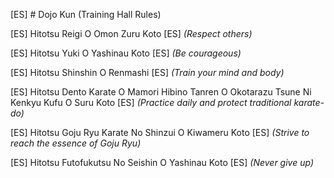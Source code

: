 [ES] # Dojo Kun (Training Hall Rules)

[ES] Hitotsu Reigi O Omon Zuru Koto
[ES] _(Respect others)_

[ES] Hitotsu Yuki O Yashinau Koto
[ES] _(Be courageous)_

[ES] Hitotsu Shinshin O Renmashi
[ES] _(Train your mind and body)_

[ES] Hitotsu Dento Karate O Mamori Hibino Tanren O Okotarazu Tsune Ni Kenkyu Kufu O Suru Koto
[ES] _(Practice daily and protect traditional karate-do)_

[ES] Hitotsu Goju Ryu Karate No Shinzui O Kiwameru Koto
[ES] _(Strive to reach the essence of Goju Ryu)_

[ES] Hitotsu Futofukutsu No Seishin O Yashinau Koto
[ES] _(Never give up)_ 